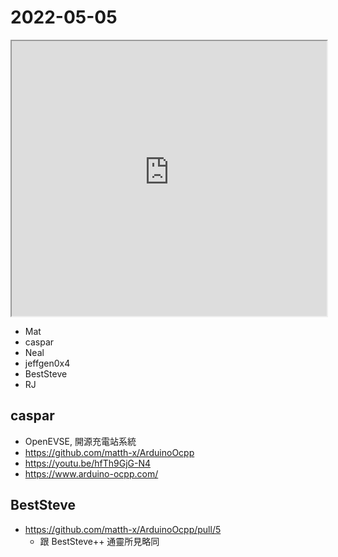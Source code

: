 # 2022-05-05

<iframe src="https://photos.hackingthursday.org/2022-2022-05-05" width="100%" height="440px"></iframe>

- Mat
- caspar
- Neal
- jeffgen0x4
- BestSteve
- RJ

## caspar

- OpenEVSE, 開源充電站系統
- https://github.com/matth-x/ArduinoOcpp
- https://youtu.be/hfTh9GjG-N4
- https://www.arduino-ocpp.com/

## BestSteve

- https://github.com/matth-x/ArduinoOcpp/pull/5
    - 跟 BestSteve++ 通靈所見略同
